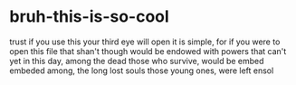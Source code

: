 # bruh-this-is-so-cool
trust if you use this your third eye will open
it is simple, for if you were to open this file that shan't
though would be endowed with powers that can't
yet in this day, among the dead
those who survive, would be embed
embeded among, the long lost souls
those young ones, were left ensol

